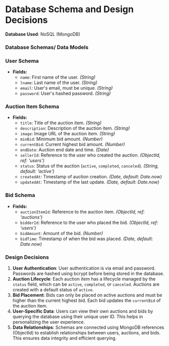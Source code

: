 # Database Schema and Design Decisions

**Database Used**: NoSQL (MongoDB)
### Database Schemas/ Data Models 
### User Schema

- **Fields:**
  - `name`: First name of the user. *(String)*
  - `lname`: Last name of the user. *(String)*
  - `email`: User's email, must be unique. *(String)*
  - `password`: User's hashed password. *(String)*

### Auction Item Schema

- **Fields:**
  - `title`: Title of the auction item. *(String)*
  - `description`: Description of the auction item. *(String)*
  - `image`: Image URL of the auction item. *(String)*
  - `minBid`: Minimum bid amount. *(Number)*
  - `currentBid`: Current highest bid amount. *(Number)*
  - `endDate`: Auction end date and time. *(Date)*
  - `sellerId`: Reference to the user who created the auction. *(ObjectId, ref: 'users')*
  - `status`: Status of the auction (`active`, `completed`, `canceled`). *(String, default: 'active')*
  - `createdAt`: Timestamp of auction creation. *(Date, default: Date.now)*
  - `updatedAt`: Timestamp of the last update. *(Date, default: Date.now)*

### Bid Schema

- **Fields:**
  - `auctionItemId`: Reference to the auction item. *(ObjectId, ref: 'auctions')*
  - `bidderId`: Reference to the user who placed the bid. *(ObjectId, ref: 'users')*
  - `bidAmount`: Amount of the bid. *(Number)*
  - `bidTime`: Timestamp of when the bid was placed. *(Date, default: Date.now)*


### Design Decisions
1. **User Authentication**: User authentication is via email and password. Passwords are hashed using bcrypt before being stored in the database.
2. **Auction Lifecycle**: Each auction item has a lifecycle managed by the `status` field, which can be `active`, `completed`, or `canceled`. Auctions are created with a default status of `active`.
3. **Bid Placement**: Bids can only be placed on active auctions and must be higher than the current highest bid. Each bid updates the `currentBid` of the auction item.
4. **User-Specific Data**: Users can view their own auctions and bids by querying the database using their unique user ID. This helps in personalizing the user experience.
5. **Data Relationships**: Schemas are connected using MongoDB references (ObjectId) to establish relationships between users, auctions, and bids. This ensures data integrity and efficient querying.
